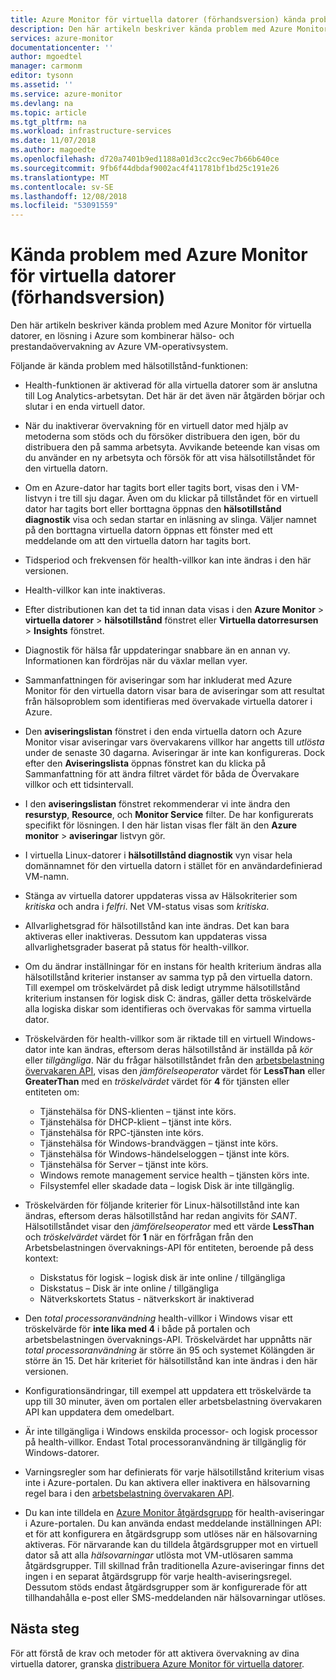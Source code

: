 ```yaml
---
title: Azure Monitor för virtuella datorer (förhandsversion) kända problem | Microsoft Docs
description: Den här artikeln beskriver kända problem med Azure Monitor för virtuella datorer, en lösning i Azure som kombinerar hälso- och prestandaövervakning av Azure VM-operativsystem. Azure Monitor för virtuella datorer automatiskt identifierar programkomponenter och beroenden till andra resurser och mappar kommunikationen mellan dem.
services: azure-monitor
documentationcenter: ''
author: mgoedtel
manager: carmonm
editor: tysonn
ms.assetid: ''
ms.service: azure-monitor
ms.devlang: na
ms.topic: article
ms.tgt_pltfrm: na
ms.workload: infrastructure-services
ms.date: 11/07/2018
ms.author: magoedte
ms.openlocfilehash: d720a7401b9ed1188a01d3cc2cc9ec7b66b640ce
ms.sourcegitcommit: 9fb6f44dbdaf9002ac4f411781bf1bd25c191e26
ms.translationtype: MT
ms.contentlocale: sv-SE
ms.lasthandoff: 12/08/2018
ms.locfileid: "53091559"
---
```

# <a name="known-issues-with-azure-monitor-for-vms-preview"></a>Kända problem med Azure Monitor för virtuella datorer (förhandsversion)

Den här artikeln beskriver kända problem med Azure Monitor för virtuella datorer, en lösning i Azure som kombinerar hälso- och prestandaövervakning av Azure VM-operativsystem. 

Följande är kända problem med hälsotillstånd-funktionen:

- Health-funktionen är aktiverad för alla virtuella datorer som är anslutna till Log Analytics-arbetsytan. Det här är det även när åtgärden börjar och slutar i en enda virtuell dator.
- När du inaktiverar övervakning för en virtuell dator med hjälp av metoderna som stöds och du försöker distribuera den igen, bör du distribuera den på samma arbetsyta. Avvikande beteende kan visas om du använder en ny arbetsyta och försök för att visa hälsotillståndet för den virtuella datorn.
- Om en Azure-dator har tagits bort eller tagits bort, visas den i VM-listvyn i tre till sju dagar. Även om du klickar på tillståndet för en virtuell dator har tagits bort eller borttagna öppnas den **hälsotillstånd diagnostik** visa och sedan startar en inläsning av slinga. Väljer namnet på den borttagna virtuella datorn öppnas ett fönster med ett meddelande om att den virtuella datorn har tagits bort.
- Tidsperiod och frekvensen för health-villkor kan inte ändras i den här versionen. 
- Health-villkor kan inte inaktiveras. 
- Efter distributionen kan det ta tid innan data visas i den **Azure Monitor** > **virtuella datorer** > **hälsotillstånd** fönstret eller  **Virtuella datorresursen** > **Insights** fönstret.
- Diagnostik för hälsa får uppdateringar snabbare än en annan vy. Informationen kan fördröjas när du växlar mellan vyer. 
- Sammanfattningen för aviseringar som har inkluderat med Azure Monitor för den virtuella datorn visar bara de aviseringar som att resultat från hälsoproblem som identifieras med övervakade virtuella datorer i Azure.
- Den **aviseringslistan** fönstret i den enda virtuella datorn och Azure Monitor visar aviseringar vars övervakarens villkor har angetts till *utlösta* under de senaste 30 dagarna. Aviseringar är inte kan konfigureras. Dock efter den **Aviseringslista** öppnas fönstret kan du klicka på Sammanfattning för att ändra filtret värdet för båda de Övervakare villkor och ett tidsintervall.
- I den **aviseringslistan** fönstret rekommenderar vi inte ändra den **resurstyp**, **Resource**, och **Monitor Service** filter. De har konfigurerats specifikt för lösningen. I den här listan visas fler fält än den **Azure monitor** > **aviseringar** listvyn gör.   
- I virtuella Linux-datorer i **hälsotillstånd diagnostik** vyn visar hela domännamnet för den virtuella datorn i stället för en användardefinierad VM-namn.
- Stänga av virtuella datorer uppdateras vissa av Hälsokriterier som *kritiska* och andra i *felfri*. Net VM-status visas som *kritiska*.
- Allvarlighetsgrad för hälsotillstånd kan inte ändras. Det kan bara aktiveras eller inaktiveras. Dessutom kan uppdateras vissa allvarlighetsgrader baserat på status för health-villkor.
- Om du ändrar inställningar för en instans för health kriterium ändras alla hälsotillstånd kriterier instanser av samma typ på den virtuella datorn. Till exempel om tröskelvärdet på disk ledigt utrymme hälsotillstånd kriterium instansen för logisk disk C: ändras, gäller detta tröskelvärde alla logiska diskar som identifieras och övervakas för samma virtuella dator.  
- Tröskelvärden för health-villkor som är riktade till en virtuell Windows-dator inte kan ändras, eftersom deras hälsotillstånd är inställda på *kör* eller *tillgängliga*. När du frågar hälsotillståndet från den [arbetsbelastning övervakaren API](https://github.com/Azure/azure-rest-api-specs/tree/master/specification/workloadmonitor/resource-manager), visas den *jämförelseoperator* värdet för **LessThan** eller **GreaterThan** med en *tröskelvärdet* värdet för **4** för tjänsten eller entiteten om:
   - Tjänstehälsa för DNS-klienten – tjänst inte körs. 
   - Tjänstehälsa för DHCP-klient – tjänst inte körs. 
   - Tjänstehälsa för RPC-tjänsten inte körs. 
   - Tjänstehälsa för Windows-brandväggen – tjänst inte körs.
   - Tjänstehälsa för Windows-händelseloggen – tjänst inte körs. 
   - Tjänstehälsa för Server – tjänst inte körs. 
   - Windows remote management service health – tjänsten körs inte. 
   - Filsystemfel eller skadade data – logisk Disk är inte tillgänglig.

- Tröskelvärden för följande kriterier för Linux-hälsotillstånd inte kan ändras, eftersom deras hälsotillstånd har redan angivits för *SANT*. Hälsotillståndet visar den *jämförelseoperator* med ett värde **LessThan** och *tröskelvärdet* värdet för **1** när en förfrågan från den Arbetsbelastningen övervaknings-API för entiteten, beroende på dess kontext:
   - Diskstatus för logisk – logisk disk är inte online / tillgängliga
   - Diskstatus – Disk är inte online / tillgängliga
   - Nätverkskortets Status - nätverkskort är inaktiverad  

- Den *total processoranvändning* health-villkor i Windows visar ett tröskelvärde för **inte lika med 4** i både på portalen och arbetsbelastningen övervaknings-API. Tröskelvärdet har uppnåtts när *total processoranvändning* är större än 95 och systemet Kölängden är större än 15. Det här kriteriet för hälsotillstånd kan inte ändras i den här versionen. 
- Konfigurationsändringar, till exempel att uppdatera ett tröskelvärde ta upp till 30 minuter, även om portalen eller arbetsbelastning övervakaren API kan uppdatera dem omedelbart. 
- Är inte tillgängliga i Windows enskilda processor- och logisk processor på health-villkor. Endast Total processoranvändning är tillgänglig för Windows-datorer. 
- Varningsregler som har definierats för varje hälsotillstånd kriterium visas inte i Azure-portalen. Du kan aktivera eller inaktivera en hälsovarning regel bara i den [arbetsbelastning övervakaren API](https://github.com/Azure/azure-rest-api-specs/tree/master/specification/workloadmonitor/resource-manager). 
- Du kan inte tilldela en [Azure Monitor åtgärdsgrupp](../../monitoring-and-diagnostics/monitoring-action-groups.md) för health-aviseringar i Azure-portalen. Du kan använda endast meddelande inställningen API: et för att konfigurera en åtgärdsgrupp som utlöses när en hälsovarning aktiveras. För närvarande kan du tilldela åtgärdsgrupper mot en virtuell dator så att alla *hälsovarningar* utlösta mot VM-utlösaren samma åtgärdsgrupper. Till skillnad från traditionella Azure-aviseringar finns det ingen i en separat åtgärdsgrupp för varje health-aviseringsregel. Dessutom stöds endast åtgärdsgrupper som är konfigurerade för att tillhandahålla e-post eller SMS-meddelanden när hälsovarningar utlöses. 

## <a name="next-steps"></a>Nästa steg
För att förstå de krav och metoder för att aktivera övervakning av dina virtuella datorer, granska [distribuera Azure Monitor för virtuella datorer](vminsights-onboard.md).
